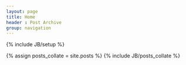 ```yaml
---
layout: page
title: Home
header : Post Archive
group: navigation
---
```

{% include JB/setup %}

{% assign posts_collate = site.posts %}
{% include JB/posts_collate %}

